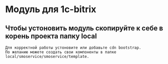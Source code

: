 # Модуль для 1c-bitrix
Чтобы устоновить модуль скопируйте к себе в корень проекта папку local
------------
    Для корректной работы устоновите или добавьте cdn bootstrap. 
    По желанию можете создать свои компоненты в папке local/smoservice/smoservice/template.
    
